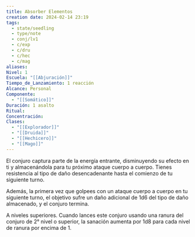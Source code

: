 ```yaml
---
title: Absorber Elementos
creation date: 2024-02-14 23:19
tags:
  - state/seedling
  - type/note
  - conj/lv1
  - c/exp
  - c/dru
  - c/hec
  - c/mag
aliases: 
Nivel: 1
Escuela: "[[Abjuración]]"
Tiempo_de_Lanzamiento: 1 reacción
Alcance: Personal
Componente:
  - "[[Somático]]"
Duración: 1 asalto
Ritual: 
Concentración: 
Clases:
  - "[[Explorador]]"
  - "[[Druida]]"
  - "[[Hechicero]]"
  - "[[Mago]]"
---
```

El conjuro captura parte de la energía entrante, disminuyendo su efecto en ti y almacenándola
para tu próximo ataque cuerpo a cuerpo. Tienes resistencia al tipo de daño desencadenante hasta el comienzo de tu siguiente turno. 

Además, la primera vez que golpees con un ataque cuerpo a cuerpo en tu siguiente turno, el objetivo sufre un daño adicional de 1d6 del tipo de daño almacenado, y el conjuro termina.

A niveles superiores. Cuando lances este conjuro usando una ranura del conjuro de 2° nivel o superior, la sanación aumenta por 1d8 para cada nivel de ranura por encima de 1.
